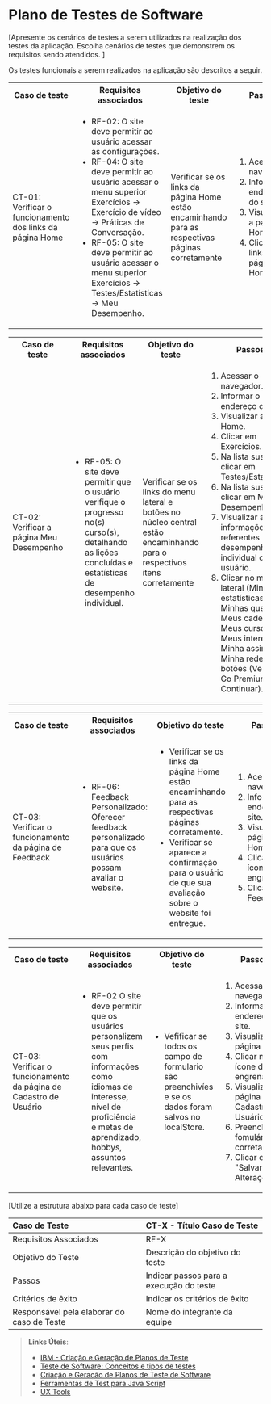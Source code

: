 # Plano de Testes de Software

[Apresente os cenários de testes a serem utilizados na realização dos testes da aplicação. Escolha cenários de testes que demonstrem os requisitos sendo atendidos. ]

Os testes funcionais a serem realizados na aplicação são descritos a seguir. 

<table>
 <tr>
  <th>Caso de teste</th>
  <th>Requisitos associados</th>
  <th>Objetivo do teste</th>
  <th>Passos</th>
  <th>Critérios de êxito</th>
  <th>Responsável</th>
 </tr>
 <tr>
  <td>CT-01: Verificar o funcionamento dos links da página Home</td>
  <td>
   <ul>
    <li>RF-02:	O site deve permitir ao usuário acessar as configurações.</li>
   <li>RF-04:	O site deve permitir ao usuário acessar o menu superior Exercícios -> Exercício de vídeo -> Práticas de Conversação.</li>
    <li>RF-05:	O site deve permitir ao usuário acessar o menu superior Exercícios -> Testes/Estatísticas -> Meu Desempenho.</li>
   </ul>
  </td>
  <td>Verificar se os links da página Home estão encaminhando para as respectivas páginas corretamente</td>
  <td>
   <ol>
    <li>Acessar o navegador.</li>
    <li>Informar o endereço do site.</li>
    <li>Visualizar a página Home.</li>
    <li>Clicar nos links da página Home.</li>
   </ol>
   </td>
  <td>Todos os links da página Home devem encaminhar os usuários para as páginas descritas.</td>
  <td>XXXXXXXXXXXXXXXXX</td>
 </tr>
</table>

<table>
 <tr>
  <th>Caso de teste</th>
  <th>Requisitos associados</th>
  <th>Objetivo do teste</th>
  <th>Passos</th>
  <th>Critérios de êxito</th>
  <th>Responsável</th>
 </tr>
 <tr>
  <td>CT-02: Verificar a página Meu Desempenho</td>
  <td>
   <ul>
    <li>RF-05:	O site deve permitir que o usuário verifique o progresso no(s) curso(s), detalhando as lições concluídas e estatísticas de desempenho individual.</li>
   </ul>
  </td>
  <td>Verificar se os links do menu lateral e botões no núcleo central estão encaminhando para o respectivos itens corretamente</td>
  <td>
   <ol>
    <li>Acessar o navegador.</li>
    <li>Informar o endereço do site.</li>
    <li>Visualizar a página Home.</li>
    <li>Clicar em Exercícios.</li>
    <li>Na lista suspensa clicar em Testes/Estatísticas.</li>
    <li>Na lista suspensa clicar em Meu Desempenho.</li>
    <li>Visualizar as informações referentes desempenho individual do usuário.</li>
    <li>Clicar no menu lateral (Minhas estatísticas, Minhas questões, Meus cadernos, Meus cursos, Meus interesses, Minha assinatura, Minha rede) e nos botões (Ver curso, Go Premium e Continuar). .</li>  
   </ol>
   </td>
  <td>Todos os links da página Meu Desempenho devem encaminhar os usuários para os elementos descritos.</td>
  <td>Vitor de Paula Andrade</td>
 </tr>
</table>
<table>
 <tr>
  <th>Caso de teste</th>
  <th>Requisitos associados</th>
  <th>Objetivo do teste</th>
  <th>Passos</th>
  <th>Critérios de êxito</th>
  <th>Responsável</th>
 </tr>
 <tr>
  <td>CT-03: Verificar o funcionamento da página de Feedback</td>
  <td>
   <ul>
    <li>RF-06:	Feedback Personalizado: Oferecer feedback personalizado para que os usuários possam avaliar o website.</li>
   
   </ul>
  </td>
  <td><ul><li>Verificar se os links da página Home estão encaminhando para as respectivas páginas corretamente.</li>
  <li>Verificar se aparece a confirmação para o usuário de que sua avaliação sobre o website foi entregue.</li>
  
  </ul></td>
  
  <td>
   <ol>
    <li>Acessar o navegador.</li>
    <li>Informar o endereço do site.</li>
    <li>Visualizar a página Home.</li>
    <li>Clicar no ícone de engrenagem.</li>
    <li>Clicar em Feedback.</li>
   </ol>
   </td>
  <td>Todos os links da página Home devem encaminhar os usuários para as páginas descritas.</td>
  <td>Emília Raphael dos Santos</td>
 </tr>
</table>

<table>
 <tr>
  <th>Caso de teste</th>
  <th>Requisitos associados</th>
  <th>Objetivo do teste</th>
  <th>Passos</th>
  <th>Critérios de êxito</th>
  <th>Responsável</th>
 </tr>
 <tr>
  <td>CT-03: Verificar o funcionamento da página de Cadastro de Usuário </td>
  <td>
   <ul>
    <li>RF-02 O site deve permitir que os usuários personalizem seus perfis com informações como idiomas de interesse, nível de proficiência e metas de aprendizado, hobbys, assuntos relevantes.</li>
   </ul>
  </td>
  <td>
   <ul>
    <li> Vefificar se todos os campo de formulario são preenchivíes e se os dados foram salvos no localStore.</li>  
   </ul>
  </td>
  
  <td>
   <ol>
    <li>Acessar o navegador.</li>
    <li>Informar o endereço do site.</li>
    <li>Visualizar a página Home.</li>
    <li>Clicar no ícone de engrenagem.</li>
    <li>Visualizar a página Cadastro de Usuário.</li>
    <li>Preencher o fomulário corretamente.</li>
    <li>Clicar em "Salvar Alterações"</li>
   </ol>
   </td>
  <td>As informações registradas pelo usuário no momento que preencher os fonmulários devem estar disponibilizadas na página de Cadastro de Usuário para alguma alteração futura .</td>
  <td>João Victor Diniz Piazza</td>
 </tr>
</table>

[Utilize a estrutura abaixo para cada caso de teste]

|Caso de Teste    | CT-X - Título Caso de Teste |
|:---|:---|
| Requisitos Associados | RF-X |
| Objetivo do Teste | Descrição do objetivo do teste |
| Passos | Indicar passos para a execução do teste |
| Critérios de êxito | Indicar os critérios de êxito  |
| Responsável pela elaborar do caso de Teste | Nome do integrante da equipe |
 
> **Links Úteis**:
> - [IBM - Criação e Geração de Planos de Teste](https://www.ibm.com/developerworks/br/local/rational/criacao_geracao_planos_testes_software/index.html)
> -  [Teste de Software: Conceitos e tipos de testes](https://blog.onedaytesting.com.br/teste-de-software/)
> - [Criação e Geração de Planos de Teste de Software](https://www.ibm.com/developerworks/br/local/rational/criacao_geracao_planos_testes_software/index.html)
> - [Ferramentas de Test para Java Script](https://geekflare.com/javascript-unit-testing/)
> - [UX Tools](https://uxdesign.cc/ux-user-research-and-user-testing-tools-2d339d379dc7)
